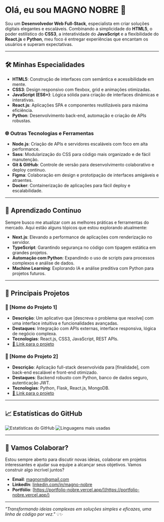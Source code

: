 # Olá, eu sou MAGNO NOBRE 👋

Sou um **Desenvolvedor Web Full-Stack**, especialista em criar soluções digitais elegantes e escaláveis. Combinando a simplicidade do **HTML5**, o poder estilístico do **CSS3**, a interatividade do **JavaScript** e a flexibilidade do **React.js** e **Python**, meu foco é entregar experiências que encantam os usuários e superam expectativas.

---

## 🛠️ **Minhas Especialidades**

- **HTML5**: Construção de interfaces com semântica e acessibilidade em mente.
- **CSS3**: Design responsivo com flexbox, grid e animações otimizadas.
- **JavaScript (ES6+)**: Lógica sólida para criação de interfaces dinâmicas e interativas.
- **React.js**: Aplicações SPA e componentes reutilizáveis para máxima eficiência.
- **Python**: Desenvolvimento back-end, automação e criação de APIs robustas.
  
### 🌐 **Outras Tecnologias e Ferramentas**
- **Node.js**: Criação de APIs e servidores escaláveis com foco em alta performance.
- **Sass**: Modularização do CSS para código mais organizado e de fácil manutenção.
- **Git & GitHub**: Controle de versão para desenvolvimento colaborativo e deploy contínuo.
- **Figma**: Colaboração em design e prototipação de interfaces amigáveis e atraentes.
- **Docker**: Containerização de aplicações para fácil deploy e escalabilidade.
  
---

## 🌱 **Aprendizado Contínuo**

Sempre busco me atualizar com as melhores práticas e ferramentas do mercado. Aqui estão alguns tópicos que estou explorando atualmente:

- **Next.js**: Elevando a performance de aplicações com renderização no servidor.
- **TypeScript**: Garantindo segurança no código com tipagem estática em grandes projetos.
- **Automação com Python**: Expandindo o uso de scripts para processos complexos e análise de dados.
- **Machine Learning**: Explorando IA e análise preditiva com Python para projetos futuros.

---

## 🚀 **Principais Projetos**

### 🌟 [Nome do Projeto 1]
- **Descrição**: Um aplicativo que [descreva o problema que resolve] com uma interface intuitiva e funcionalidades avançadas.
- **Destaques**: Integração com APIs externas, interface responsiva, lógica de negócio complexa.
- **Tecnologias**: React.js, CSS3, JavaScript, REST APIs.
- [🔗 Link para o projeto](#)

### 🌟 [Nome do Projeto 2]
- **Descrição**: Aplicação full-stack desenvolvida para [finalidade], com back-end escalável e front-end otimizado.
- **Destaques**: Backend robusto com Python, banco de dados seguro, autenticação JWT.
- **Tecnologias**: Python, Flask, React.js, MongoDB.
- [🔗 Link para o projeto](#)

---

## 📈 **Estatísticas do GitHub**

![Estatísticas do GitHub](https://github-readme-stats.vercel.app/api?username=NobreDevRj&show_icons=true&theme=radical)
![Linguagens mais usadas](https://github-readme-stats.vercel.app/api/top-langs/?username=NobreDevRj&layout=compact&theme=radical)

---

## 💬 **Vamos Colaborar?**

Estou sempre aberto para discutir novas ideias, colaborar em projetos interessantes e ajudar sua equipe a alcançar seus objetivos. Vamos construir algo incrível juntos?

- **Email**: [magnorn@gmail.com](mailto:magnorn@gmail.com)
- **LinkedIn**: [linkedin.com/in/magno-nobre](https://www.linkedin.com/in/magno-nobre)
- **Portfólio**: [https://portfolio-nobre.vercel.app/](https://portfolio-nobre.vercel.app/)

---

_"Transformando ideias complexas em soluções simples e eficazes, uma linha de código por vez."_ 💡✨

